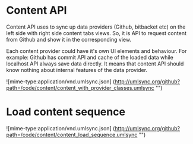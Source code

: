 Content API
========

Content API uses to sync up data providers (Github, bitbacket etc) on the left side with right side content tabs views. So, it is API to request content from Github and show it in the corresponding view.

Each content provider could have it's own UI elements and behaviour. For example: Github has commit API and cache of the loaded data while localhost API always save data directly.
It means that content API should know nothing about internal features of the data provider.

![mime-type:application/vnd.umlsync.json] (http://umlsync.org/github?path=/code/content/content_with_provider_classes.umlsync "")


Load content sequence
==========

![mime-type:application/vnd.umlsync.json] (http://umlsync.org/github?path=/code/content/content_load_sequence.umlsync "")